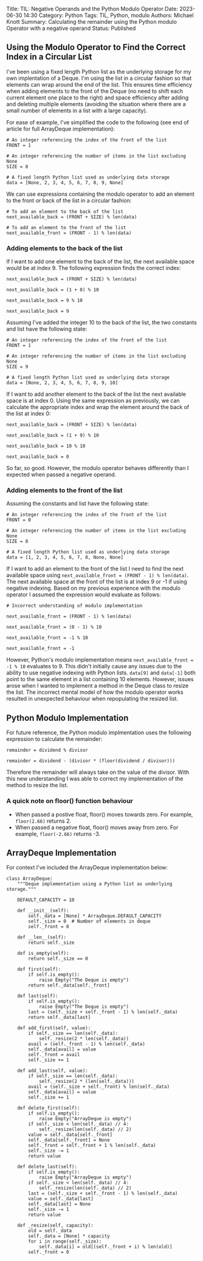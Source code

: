 Title: TIL: Negative Operands and the Python Modulo Operator
Date: 2023-06-30 14:30
Category: Python
Tags: TIL, Python, modulo
Authors: Michael Knott
Summary: Calculating the remainder using the Python modulo Operator with a negative operand
Status: Published

## Using the Modulo Operator to Find the Correct Index in a Circular List


I've been using a fixed length Python list as the underlying storage for my own implentation of a Deque. I'm using the list in a circular fashion so that elements can wrap around the end of the list. This ensures time efficiency when adding elements to the front of the Deque (no need to shift each current element one place to the right) and space efficiency after adding and deleting multiple elements (avoiding the situation where there are a small number of elements in a list with a large capacity).

For ease of example, I've simplified the code to the following (see end of article for full ArrayDeque implementation):

```
# An integer referencing the index of the front of the list
FRONT = 1

# An integer referencing the number of items in the list excluding None
SIZE = 8

# A fixed length Python list used as underlying data storage 
data = [None, 2, 3, 4, 5, 6, 7, 8, 9, None]
```

We can use expressions containing the modulo operator to add an element to the front or back of the list in a circular fashion:

```
# To add an element to the back of the list
next_available_back = (FRONT + SIZE) % len(data)

# To add an element to the front of the list
next_available_front = (FRONT - 1) % len(data)

```

### Adding elements to the back of the list

If I want to add one element to the back of the list, the next available space would be at index 9. The following expression finds the correct index:

```
next_available_back = (FRONT + SIZE) % len(data)

next_available_back = (1 + 8) % 10

next_available_back = 9 % 10

next_available_back = 9

```

Assuming I've added the integer 10 to the back of the list, the two constants and list have the following state:


```
# An integer referencing the index of the front of the list
FRONT = 1

# An integer referencing the number of items in the list excluding None
SIZE = 9

# A fixed length Python list used as underlying data storage 
data = [None, 2, 3, 4, 5, 6, 7, 8, 9, 10]
```

If I want to add another element to the back of the list the next available space is at index 0. Using the same expression as previously, we can calculate the appropriate index and wrap the element around the back of the list at index 0:

```
next_available_back = (FRONT + SIZE) % len(data)

next_available_back = (1 + 9) % 10

next_available_back = 10 % 10

next_available_back = 0
```

So far, so good. However, the modulo operator behaves differently than I expected when passed a negative operand.

### Adding elements to the front of the list

Assuming the constants and list have the following state:

```
# An integer referencing the index of the front of the list
FRONT = 0

# An integer referencing the number of items in the list excluding None
SIZE = 8

# A fixed length Python list used as underlying data storage 
data = [1, 2, 3, 4, 5, 6, 7, 8, None, None]
```

If I want to add an element to the front of the list I need to find the next available space using `next_available_front = (FRONT - 1) % len(data)`. The next available space at the front of the list is at index 9 or -1 if using negative indexing. Based on my previous experience with the modulo operator I assumed the expression would evaluate as follows:

```
# Incorrect understanding of modulo implementation

next_available_front = (FRONT - 1) % len(data)

next_available_front = (0 - 1) % 10

next_available_front = -1 % 10

next_available_front = -1
```

However, Python's modulo implementation means `next_available_front = -1 % 10` evaluates to 9. This didn't initially cause any issues due to the ability to use negative indexing with Python lists. `data[9]` and `data[-1]` both point to the same element in a list containing 10 elements. However, issues arose when I wanted to implement a method in the Deque class to resize the list. The incorrect mental model of how the modulo operator works resulted in unexpected behaviour when repopulating the resized list.

## Python Modulo Implementation

For future reference, the Python modulo implmentation uses the following expression to calculate the remainder:

```
remainder = dividend % divisor

remainder = dividend - (divisor * (floor(dividend / divisor)))

```

Therefore the remainder will always take on the value of the divisor.
With this new understanding I was able to correct my implementation of the method to resize the list.

### A quick note on floor() function behaviour

+ When passed a postive float, floor() moves towards zero. For example, `floor(2.66)` returns 2. 
+ When passed a negative float, floor() moves away from zero. For example, `floor(-2.66)` returns -3.

## ArrayDeque Implementation

For context I've included the ArrayDeque implementation below:

```
class ArrayDeque:
    """Deque implementation using a Python list as underlying storage."""

    DEFAULT_CAPACITY = 10

    def __init__(self):
        self._data = [None] * ArrayDeque.DEFAULT_CAPACITY
        self._size = 0  # Number of elements in deque
        self._front = 0

    def __len__(self):
        return self._size

    def is_empty(self):
        return self._size == 0

    def first(self):
        if self.is_empty():
            raise Empty("The Deque is empty")
        return self._data[self._front]

    def last(self):
        if self.is_empty():
            raise Empty("The Deque is empty")
        last = (self._size + self._front - 1) % len(self._data)
        return self._data[last]

    def add_first(self, value):
        if self._size == len(self._data):
            self._resize(2 * len(self._data))
        avail = (self._front - 1) % len(self._data)
        self._data[avail] = value
        self._front = avail
        self._size += 1

    def add_last(self, value):
        if self._size == len(self._data):
            self._resize(2 * (len(self._data)))
        avail = (self._size + self._front) % len(self._data)
        self._data[avail] = value
        self._size += 1

    def delete_first(self):
        if self.is_empty():
            raise Empty("ArrayDeque is empty")
        if self._size < len(self._data) // 4:
            self._resize(len(self._data) // 2)
        value = self._data[self._front]
        self._data[self._front] = None
        self._front = self._front + 1 % len(self._data)
        self._size -= 1
        return value

    def delete_last(self):
        if self.is_empty():
            raise Empty("ArrayDeque is empty")
        if self._size < len(self._data) // 4:
            self._resize(len(self._data) // 2)
        last = (self._size + self._front - 1) % len(self._data)
        value = self._data[last]
        self._data[last] = None
        self._size -= 1
        return value

    def _resize(self, capacity):
        old = self._data
        self._data = [None] * capacity
        for i in range(self._size):
            self._data[i] = old[(self._front + i) % len(old)]
        self._front = 0
```
